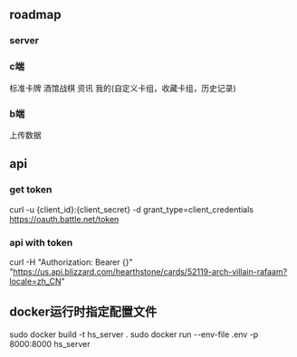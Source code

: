 ## roadmap
### server
### c端
标准卡牌
酒馆战棋
资讯
我的(自定义卡组，收藏卡组，历史记录)
### b端
上传数据
## api 

### get token
curl -u {client_id}:{client_secret} -d grant_type=client_credentials https://oauth.battle.net/token

### api with token
curl -H "Authorization: Bearer {}" "https://us.api.blizzard.com/hearthstone/cards/52119-arch-villain-rafaam?locale=zh_CN"

## docker运行时指定配置文件
sudo docker build -t hs_server .
sudo docker run --env-file .env -p 8000:8000 hs_server
